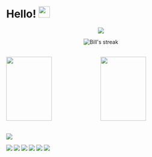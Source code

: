 # Hello! <img src="https://raw.githubusercontent.com/MartinHeinz/MartinHeinz/master/wave.gif" width="30px">

<!-- Typing SVG by DenverCoder1 - https://github.com/DenverCoder1/readme-typing-svg -->
<p align="center">
  <a href="https://github.com/DenverCoder1/readme-typing-svg"><img src="https://readme-typing-svg.herokuapp.com/?color=%2336BCF7&center=true&vCenter=true&lines=Bill Rimell&font=Fira%20Code&center=true&width=440&height=45&color=f75c7e&vCenter=true&size=22""></a>
</p>

<!-- GitHub Readme Streak Stats - https://github.com/DenverCoder1/github-readme-streak-stats -->
<p align="center">
    <img title="🔥 Get streak stats for your profile at git.io/streak-stats" alt="Bill's streak" src="https://github-readme-streak-stats.herokuapp.com/?user=brimell&theme=monokai-metallian&hide_border=true"/>
  </a>
</p>

<!-- https://github.com/anuraghazra/github-readme-stats -->
  <br/>
  <div>
      <a href="https://github.com/anuraghazra/github-readme-stats"><img src="https://denvercoder1-github-readme-stats.vercel.app/api/?username=brimell&show_icons=true&count_private=true&theme=react&hide_border=true&bg_color=1F222E&title_color=F85D7F&icon_color=F8D866" height="170px" width="49%"/></a>
      <a href="https://github.com/anuraghazra/github-readme-stats"><img src="https://github-readme-stats.vercel.app/api/top-langs/?username=brimell&langs_count=8&layout=compact&theme=react&hide_border=true&bg_color=1F222E&title_color=F85D7F&icon_color=F8D866&hide=Jupyter%20Notebook,css,scss,html,sass" height="170px" width="49%" /></a>
  </div>

  <br/>

<!-- https://github.com/jamesgeorge007/github-activity-readme -->

<!-- https://github.com/ashutosh00710/github-readme-activity-graph -->

<a href="https://github.com/ashutosh00710/github-readme-activity-graph"><img  src="https://activity-graph.herokuapp.com/graph?username=brimell&bg_color=1F222E&color=F8D866&line=F85D7F&point=FFFFFF&hide_border=true" /></a>

![](https://img.shields.io/badge/OS-Linux-informational?style=flat&logo=linux&logoColor=white&color=2bbc8a)
![](https://img.shields.io/badge/OS-Windows-informational?style=flat&logo=windows&logoColor=white&color=2bbc8a)
![](https://img.shields.io/badge/Editor-VS%20Code-blue)
![](https://img.shields.io/badge/Code-Python-informational?style=flat&logo=python&logoColor=white&color=2bbc8a)
![](https://img.shields.io/badge/Code-JavaScript-informational?style=flat&logo=javascript&logoColor=white&color=2bbc8a)
![](https://img.shields.io/badge/Tools-Docker-informational?style=flat&logo=docker&logoColor=white&color=2bbc8a)

<!-- Resources -->
<!-- Icons: https://simpleicons.org/ -->
<!-- GitHub Stats: https://github.com/anuraghazra/github-readme-stats -->
<!-- Emojis: https://emojipedia.org/emoji/ -->
<!-- HTML Emojis: https://www.fileformat.info/index.htm -->
<!-- Shields: https://shields.io/ -->
<!-- Awesome GitHub Profile README: https://github.com/abhisheknaiidu/awesome-github-profile-readme -->
